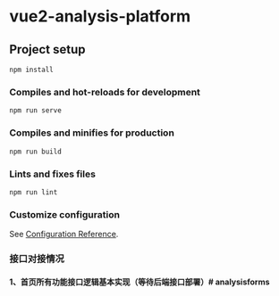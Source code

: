 # vue2-analysis-platform

## Project setup
```
npm install
```

### Compiles and hot-reloads for development
```
npm run serve
```

### Compiles and minifies for production
```
npm run build
```

### Lints and fixes files
```
npm run lint
```

### Customize configuration
See [Configuration Reference](https://cli.vuejs.org/config/).

### 接口对接情况
#### 1、首页所有功能接口逻辑基本实现（等待后端接口部署）# analysisforms
